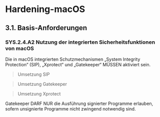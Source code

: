 # Hardening-macOS

## 3.1. Basis-Anforderungen

### SYS.2.4.A2 Nutzung der integrierten Sicherheitsfunktionen von macOS
Die in macOS integrierten Schutzmechanismen „System Integrity Protection“ (SIP), „Xprotect“ und
„Gatekeeper“ MÜSSEN aktiviert sein.
> Umsetzung SIP

> Umsetzung Gatekeeper

> Umsetzung Xprotect

Gatekeeper DARF NUR die Ausführung signierter Programme
erlauben, sofern unsignierte Programme nicht zwingend notwendig sind.
